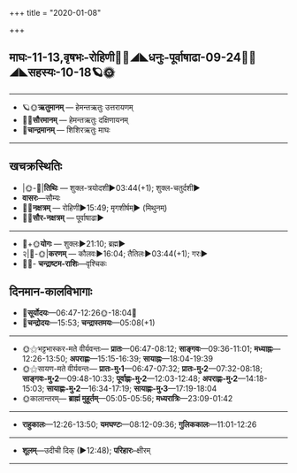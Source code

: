 +++
title = "2020-01-08"

+++
## माघः-11-13,वृषभः-रोहिणी🌛🌌◢◣धनुः-पूर्वाषाढा-09-24🌌🌞◢◣सहस्यः-10-18🪐🌞
___________________
- 🪐🌞**ऋतुमानम्** — हेमन्तऋतुः उत्तरायणम्
- 🌌🌞**सौरमानम्** — हेमन्तऋतुः दक्षिणायनम्
- 🌛**चान्द्रमानम्** — शिशिरऋतुः माघः
___________________


## खचक्रस्थितिः
- |🌞-🌛|**तिथिः** — शुक्ल-त्रयोदशी►03:44(+1); शुक्ल-चतुर्दशी►  
- **वासरः**—सौम्यः  
- 🌌🌛**नक्षत्रम्** — रोहिणी►15:49; मृगशीर्षम्► (मिथुनम्)  
- 🌌🌞**सौर-नक्षत्रम्** — पूर्वाषाढा►  
___________________
- 🌛+🌞**योगः** — शुक्लः►21:10; ब्रह्म►  
- २|🌛-🌞|**करणम्** — कौलवः►16:04; तैतिलः►03:44(+1); गरः►  
- 🌌🌛- **चन्द्राष्टम-राशिः**—वृश्चिकः  


## दिनमान-कालविभागाः
- 🌅**सूर्योदयः**—06:47-12:26🌞️-18:04🌇  
- 🌛**चन्द्रोदयः**—15:53; **चन्द्रास्तमयः**—05:08(+1)  
___________________
- 🌞⚝भट्टभास्कर-मते वीर्यवन्तः— **प्रातः**—06:47-08:12; **साङ्गवः**—09:36-11:01; **मध्याह्नः**—12:26-13:50; **अपराह्णः**—15:15-16:39; **सायाह्नः**—18:04-19:39  
- 🌞⚝सायण-मते वीर्यवन्तः— **प्रातः-मु॰1**—06:47-07:32; **प्रातः-मु॰2**—07:32-08:18; **साङ्गवः-मु॰2**—09:48-10:33; **पूर्वाह्णः-मु॰2**—12:03-12:48; **अपराह्णः-मु॰2**—14:18-15:03; **सायाह्णः-मु॰2**—16:34-17:19; **सायाह्णः-मु॰3**—17:19-18:04  
- 🌞कालान्तरम्— **ब्राह्मं मुहूर्तम्**—05:05-05:56; **मध्यरात्रिः**—23:09-01:42  
___________________
- **राहुकालः**—12:26-13:50; **यमघण्टः**—08:12-09:36; **गुलिककालः**—11:01-12:26  
___________________
- **शूलम्**—उदीची दिक् (►12:48); **परिहारः**–क्षीरम्  
___________________
